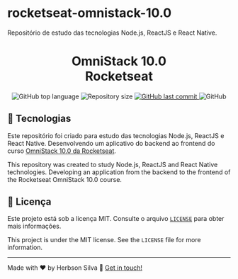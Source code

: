 # rocketseat-omnistack-10.0
Repositório de estudo das tecnologias Node.js, ReactJS e React Native.

<h1 align="center">
    OmniStack 10.0 <br />
    Rocketseat
    
</h1>

<h4 align="center">
  
</h4>

<p align="center">
  <img alt="GitHub top language" src="https://img.shields.io/github/languages/top/herbsonsilva/rocketseat-omnistack-10.0.svg">
  
  <img alt="Repository size" src="https://img.shields.io/github/repo-size/herbsonsilva/rocketseat-omnistack-10.0.svg">
  
  <a href="https://github.com/herbsonsilva/rocketseat-omnistack-10.0/commits/master">
    <img alt="GitHub last commit" src="https://img.shields.io/github/last-commit/herbsonsilva/rocketseat-omnistack-10.0.svg">
  </a>
  
  <img alt="GitHub" src="https://img.shields.io/github/license/herbsonsilva/rocketseat-omnistack-10.0.svg"> 
  
</p>

## :rocket: Tecnologias

Este repositório foi criado para estudo das tecnologias Node.js, ReactJS e React Native. Desenvolvendo um aplicativo do backend ao frontend do curso [OmniStack 10.0 da Rocketseat][curso].

This repository was created to study Node.js, ReactJS and React Native technologies. Developing an application from the backend to the frontend of the Rocketseat OmniStack 10.0 course.

## :page_facing_up: Licença

Este projeto está sob a licença MIT. Consulte o arquivo [```LICENSE```](LICENSE) para obter mais informações.

This project is under the MIT license. See the ```LICENSE``` file for more information.

---

Made with ♥ by Herbson Silva :wave: [Get in touch!][linkedin]

[curso]: https://rocketseat.com.br/
[linkedin]: https://www.linkedin.com/in/herbsonsilva/
